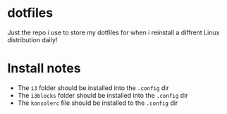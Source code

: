 # dotfiles
Just the repo i use to store my dotfiles for when i reinstall a diffrent Linux distribution daily!

# Install notes
* The `i3` folder should be installed into the `.config` dir
* The `i3blocks` folder should be installed into the `.config` dir
* The `konsolerc` file should be installed to the `.config` dir
